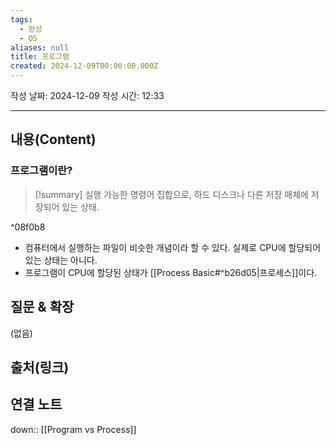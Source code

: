 ```yaml
---
tags:
  - 완성
  - OS
aliases: null
title: 프로그램
created: 2024-12-09T00:00:00.000Z
---
```

작성 날짜: 2024-12-09
작성 시간: 12:33


----
## 내용(Content)

### 프로그램이란?

>[!summary]
>실행 가능한 명령어 집합으로, 하드 디스크나 다른 저장 매체에 저장되어 있는 상태.

^08f0b8

- 컴퓨터에서 실행하는 파일이 비슷한 개념이라 할 수 있다. 실제로 CPU에 할당되어 있는 상태는 아니다.
- 프로그램이 CPU에 할당된 상태가 [[Process Basic#^b26d05|프로세스]]이다.

## 질문 & 확장

(없음)

## 출처(링크)


## 연결 노트

down:: [[Program vs Process]]










